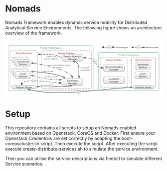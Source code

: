 Nomads
======

Nomads Framework enables dynamic service mobility for Distributed Analytical Service Environments. The following figure shows an architecture
 overview of the framework.


![alt tag](https://raw.githubusercontent.com/jomis/nomads/master/complementary/framework_overview.png)


Setup
=====

This repository contains all scripts to setup an Nomads enabled environment based on Openstack, CoreOS and Docker. First
ensure your Openstack Credentials are set correctly by adapting the boot-coreoscluster.sh script. Then execute the script.
After executing the script execute create-distribute-services.sh to simulate the service environment.

Then you can utilise the service descriptions via fleetctl to simulate different Service scenarios.


